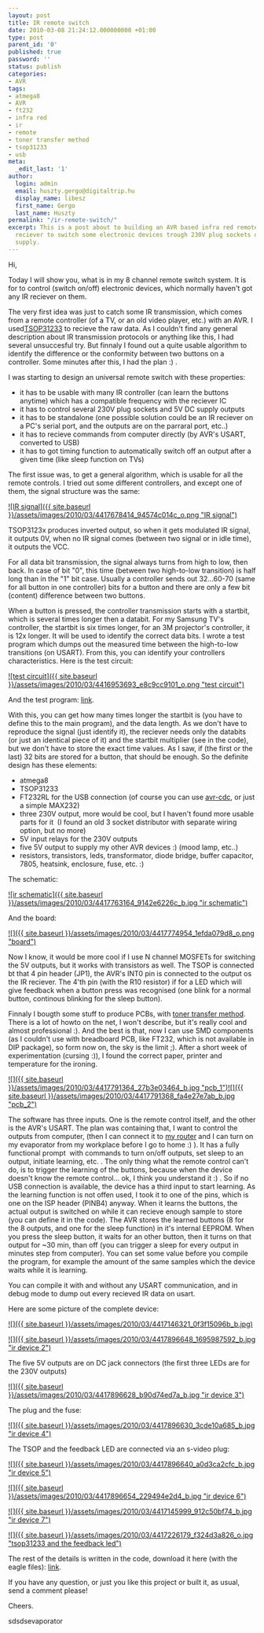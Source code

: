 ```yaml
---
layout: post
title: IR remote switch
date: 2010-03-08 21:24:12.000000000 +01:00
type: post
parent_id: '0'
published: true
password: ''
status: publish
categories:
- AVR
tags:
- atmega8
- AVR
- ft232
- infra red
- ir
- remote
- toner transfer method
- tsop31233
- usb
meta:
  _edit_last: '1'
author:
  login: admin
  email: huszty.gergo@digitaltrip.hu
  display_name: libesz
  first_name: Gergo
  last_name: Huszty
permalink: "/ir-remote-switch/"
excerpt: This is a post about to building an AVR based infra red remote controller
  reciever to switch some electronic devices trough 230V plug sockets or trough 5V
  supply.
---
```

Hi,

Today I will show you, what is in my 8 channel remote switch system. It is for to control (switch on/off) electronic devices, which normally haven't got any IR reciever on them.

The very first idea was just to catch some IR transmission, which comes from a remote controller (of a TV, or an old video player, etc.) with an AVR. I used[TSOP31233](http://www.vishay.com/docs/81745/tsop312.pdf) to recieve the raw data. As I couldn't find any general description about IR transmission protocols or anything like this, I had several unsuccesful try. But finnaly I found out a quite usable algorithm to identify the difference or the conformity between two buttons on a controller. Some minutes after this, I had the plan :) .<!--more-->

I was starting to design an universal remote switch with these properties:

- it has to be usable with many IR controller (can learn the buttons anytime) which has a compatible frequency with the reciever IC
- it has to control several 230V plug sockets and 5V DC supply outputs
- it has to be standalone (one possible solution could be an IR reciever on a PC's serial port, and the outputs are on the parraral port, etc..)
- it has to recieve commands from computer directly (by AVR's USART, converted to USB)
- it has to got timing function to automatically switch off an output after a given time (like sleep function on TVs)

The first issue was, to get a general algorithm, which is usable for all the remote controls. I tried out some different controllers, and except one of them, the signal structure was the same:

[![IR signal]({{ site.baseurl }}/assets/images/2010/03/4417678414_94574c014c_o.png "IR signal")](http://www.flickr.com/photos/47932409@N07/4417678414/)

TSOP3123x produces inverted output, so when it gets modulated IR signal, it outputs 0V, when no IR signal comes (between two signal or in idle time), it outputs the VCC.

For all data bit transmission, the signal always turns from high to low, then back. In case of bit "0", this time (between two high-to-low transition) is half long than in the "1" bit case. Usually a controller sends out 32...60-70 (same for all button in one controller) bits for a button and there are only a few bit (content) difference between two buttons.

When a button is pressed, the controller transmission starts with a startbit, which is several times longer then a databit. For my Samsung TV's controller, the startbit is six times longer, for an 3M projector's controller, it is 12x longer. It will be used to identify the correct data bits. I wrote a test program which dumps out the measured time between the high-to-low transitions (on USART). From this, you can identify your controllers characteristics. Here is the test circuit:

[![test circuit]({{ site.baseurl }}/assets/images/2010/03/4416953693_e8c9cc9101_o.png "test circuit")](http://www.flickr.com/photos/47932409@N07/4416953693/)

And the test program: [link](https://libesz.digitaltrip.hu/downloads/infra_test.zip).

With this, you can get how many times longer the startbit is (you have to define this to the main program), and the data length. As we don't have to reproduce the signal (just identify it), the reciever needs only the databits (or just an identical piece of it) and the startbit multiplier (see in the code), but we don't have to store the exact time values. As I saw, if (the first or the last) 32 bits are stored for a button, that should be enough. So the definite design has these elements:

- atmega8
- TSOP31233
- FT232RL for the USB connection (of course you can use [avr-cdc](http://www.recursion.jp/avrcdc/), or just a simple MAX232)
- three 230V output, more would be cool, but I haven't found more usable parts for it&nbsp; (I found an old 3 socket distributor with separate wiring option, but no more)
- 5V input relays for the 230V outputs
- five 5V output to supply my other AVR devices :) (mood lamp, etc..)
- resistors, transistors, leds, transformator, diode bridge, buffer capacitor, 7805, heatsink, enclosure, fuse, etc. :)

The schematic:

[![ir schematic]({{ site.baseurl }}/assets/images/2010/03/4417763164_9142e6226c_b.jpg "ir schematic")](http://www.flickr.com/photos/47932409@N07/4417763164/)

And the board:

[![]({{ site.baseurl }}/assets/images/2010/03/4417774954_1efda079d8_o.png "board")](http://www.flickr.com/photos/47932409@N07/4417774954/)

Now I know, it would be more cool if I use N channel MOSFETs for switching the 5V outputs, but it works with transistors as well. The TSOP is connected bt that 4 pin header (JP1), the AVR's INT0 pin is connected to the output os the IR reciever. The 4'th pin (with the R10 resistor) if for a LED which will give feedback when a button press was recognised (one blink for a normal button, continous blinking for the sleep button).

Finnaly I bougth some stuff to produce PCBs, with [toner transfer method](http://www.google.com/search?q=toner+transfer+pcb). There is a lot of howto on the net, I won't describe, but it's really cool and almost professional :). And the best is that, now I can use SMD components (as I couldn't use with breadboard PCB, like FT232, which is not available in DIP package), so form now on, the sky is the limit ;). After a short week of experimentation (cursing :)), I found the correct paper, printer and temperature for the ironing.

[![]({{ site.baseurl }}/assets/images/2010/03/4417791364_27b3e03464_b.jpg "pcb\_1")](http://www.flickr.com/photos/47932409@N07/4417791364/)[![]({{ site.baseurl }}/assets/images/2010/03/4417791368_fa4e27e7ab_b.jpg "pcb\_2")](http://www.flickr.com/photos/47932409@N07/4417791368/)

The software has three inputs. One is the remote control itself, and the other is the AVR's USART. The plan was containing that, I want to control the outputs from computer, (then I can connect it to [my router](https://libesz.digitaltrip.hu/my_linux_based_router/) and I can turn on my evaporator from my workplace before I go to home :) ). It has a fully functional prompt&nbsp; with commands to turn on/off outputs, set sleep to an output, initiate learning, etc. . The only thing what the remote control can't do, is to trigger the learning of the buttons, because when the device doesn't know the remote control... ok, I think you understand it :) . So if no USB connection is available, the device has a third input to start learning. As the learning function is not offen used, I took it to one of the pins, which is one on the ISP header (PINB4) anyway. When it learns the buttons, the actual output is switched on while it can recieve enough sample to store (you can define it in the code). The AVR stores the learned buttons (8 for the 8 outputs, and one for the sleep function) in it's internal EEPROM. When you press the sleep button, it waits for an other button, then it turns on that output for ~30 min, than off (you can trigger a sleep for every output in minutes step from computer). You can set some value before you compile the program, for example the amount of the same samples which the device waits while it is learning.

You can compile it with and without any USART communication, and in debug mode to dump out every recieved IR data on usart.

Here are some picture of the complete device:

[![]({{ site.baseurl }}/assets/images/2010/03/4417146321_0f3f15096b_b.jpg)](http://www.flickr.com/photos/47932409@N07/4417146321/)

[![]({{ site.baseurl }}/assets/images/2010/03/4417896648_1695987592_b.jpg "ir device 2")](http://www.flickr.com/photos/47932409@N07/4417896648/)

The five 5V outputs are on DC jack connectors (the first three LEDs are for the 230V outputs)

[![]({{ site.baseurl }}/assets/images/2010/03/4417896628_b90d74ed7a_b.jpg "ir device 3")](http://www.flickr.com/photos/47932409@N07/4417896628/)

The plug and the fuse:

[![]({{ site.baseurl }}/assets/images/2010/03/4417896630_3cde10a685_b.jpg "ir device 4")](http://www.flickr.com/photos/47932409@N07/4417896630/)

The TSOP and the feedback LED are connected via an s-video plug:

[![]({{ site.baseurl }}/assets/images/2010/03/4417896640_a0d3ca2cfc_b.jpg "ir device 5")](http://www.flickr.com/photos/47932409@N07/4417896640/)

[![]({{ site.baseurl }}/assets/images/2010/03/4417896654_229494e2d4_b.jpg "ir device 6")](http://www.flickr.com/photos/47932409@N07/4417896654/)

[![]({{ site.baseurl }}/assets/images/2010/03/4417145999_912c50bf74_b.jpg "ir device 7")](http://www.flickr.com/photos/47932409@N07/4417145999/)

[![]({{ site.baseurl }}/assets/images/2010/03/4417226179_f324d3a826_o.jpg "tsop31233 and the feedback led")](http://www.flickr.com/photos/47932409@N07/4417226179/)

The rest of the details is written in the code, download it here (with the eagle files): [link](https://libesz.digitaltrip.hu/downloads/ir_remote_switch.zip).

If you have any question, or just you like this project or built it, as usual, send a comment please!

Cheers.

sdsdsevaporator

